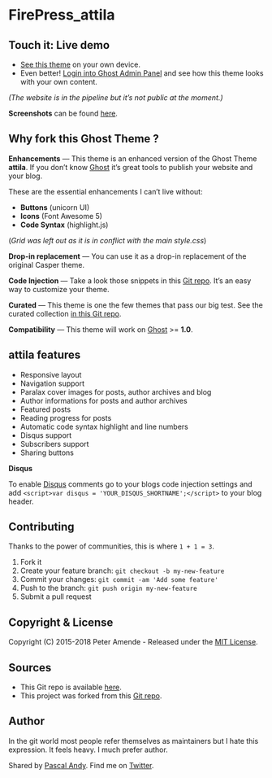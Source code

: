 # FirePress_attila


## Touch it: Live demo

- [See this theme](#) on your own device.
- Even better! [Login into Ghost Admin Panel](#) and see how this theme looks with your own content. 

*(The website is in the pipeline but it’s not public at the moment.)*

**Screenshots** can be found [here](#).


## Why fork this Ghost Theme ?

**Enhancements** — This theme is an enhanced version of the Ghost Theme **attila**. If you don’t know [Ghost](https://ghost.org/) it’s great tools to publish your website and your blog.

These are the essential enhancements I can’t live without:

- **Buttons** (unicorn UI)
- **Icons** (Font Awesome 5)
- **Code Syntax** (highlight.js) 

(*Grid was left out as it is in conflict with the main style.css*)

**Drop-in replacement** — You can use it as a drop-in replacement of the original Casper theme.

**Code Injection** — Take a look those snippets in this [Git repo](https://github.com/firepress-org/Code-Injection-Ghost). It’s an easy way to customize your theme.

**Curated** — This theme is one the few themes that pass our big test. See the curated collection [in this Git repo](https://github.com/firepress-org/Ghost-Theme-Curated-Collection/tree/master/01_go).

**Compatibility** — This theme will work on [Ghost](https://ghost.org/) >= **1.0**.


## attila features

* Responsive layout
* Navigation support
* Paralax cover images for posts, author archives and blog
* Author informations for posts and author archives
* Featured posts
* Reading progress for posts
* Automatic code syntax highlight and line numbers
* Disqus support
* Subscribers support
* Sharing buttons

**Disqus**

To enable [Disqus](https://disqus.com/) comments go to your blogs code injection settings and add `<script>var disqus = 'YOUR_DISQUS_SHORTNAME';</script>` to your blog header.


## Contributing

Thanks to the power of communities, this is where `1 + 1 = 3`.

1. Fork it
2. Create your feature branch: `git checkout -b my-new-feature`
3. Commit your changes: `git commit -am 'Add some feature'`
4. Push to the branch: `git push origin my-new-feature`
5. Submit a pull request


## Copyright & License

Copyright (C) 2015-2018 Peter Amende - Released under the [MIT License](https://github.com/zutrinken/attila/blob/master/LICENSE).


## Sources

- This Git repo is available [here](https://github.com/firepress-org/FirePress_attila).
- This project was forked from this [Git repo](https://github.com/zutrinken/attila).


## Author

In the git world most people refer themselves as maintainers but I hate this expression. It feels heavy. I much prefer author.

Shared by [Pascal Andy](https://pascalandy.com/blog/now/). Find me on [Twitter](https://twitter.com/askpascalandy).


